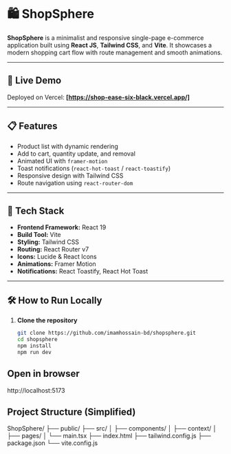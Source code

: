 
# 🛍️ ShopSphere

**ShopSphere** is a minimalist and responsive single-page e-commerce application built using 
**React JS**,
**Tailwind CSS**, 
and **Vite**. 
It showcases a modern shopping cart flow with route management and smooth animations.

---

## 🔗 Live Demo

Deployed on Vercel: **[https://shop-ease-six-black.vercel.app/]**  

---

## 📋 Features

- Product list with dynamic rendering
- Add to cart, quantity update, and removal
- Animated UI with `framer-motion`
- Toast notifications (`react-hot-toast` / `react-toastify`)
- Responsive design with Tailwind CSS
- Route navigation using `react-router-dom`

---

## 🚀 Tech Stack

- **Frontend Framework:** React 19
- **Build Tool:** Vite
- **Styling:** Tailwind CSS
- **Routing:** React Router v7
- **Icons:** Lucide & React Icons
- **Animations:** Framer Motion
- **Notifications:** React Toastify, React Hot Toast

---

## 🛠 How to Run Locally

1. **Clone the repository**
   ```bash
   git clone https://github.com/imamhossain-bd/shopsphere.git
   cd shopsphere
   npm install
   npm run dev

## Open in browser
   http://localhost:5173

## Project Structure (Simplified)
   ShopSphere/
├── public/
├── src/
│   ├── components/
│   ├── context/
│   ├── pages/
│   └── main.tsx
├── index.html
├── tailwind.config.js
├── package.json
└── vite.config.js
